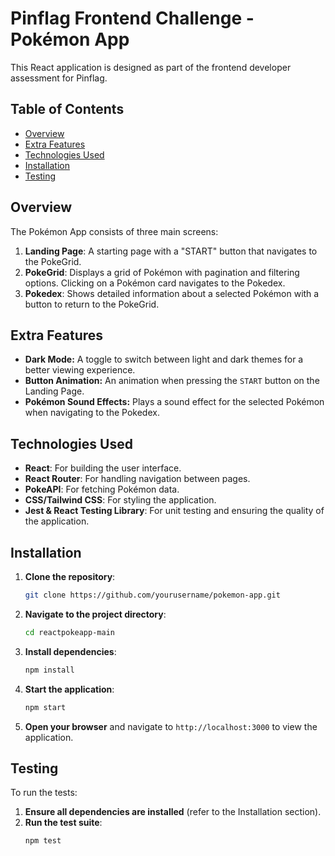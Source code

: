 # Pinflag Frontend Challenge - Pokémon App

This React application is designed as part of the frontend developer assessment for Pinflag.

## Table of Contents

- [Overview](#overview)
- [Extra Features](#extra-features)
- [Technologies Used](#technologies-used)
- [Installation](#installation)
- [Testing](#testing)

## Overview

The Pokémon App consists of three main screens:
1. **Landing Page**: A starting page with a "START" button that navigates to the PokeGrid.
2. **PokeGrid**: Displays a grid of Pokémon with pagination and filtering options. Clicking on a Pokémon card navigates to the Pokedex.
3. **Pokedex**: Shows detailed information about a selected Pokémon with a button to return to the PokeGrid.

## Extra Features

- **Dark Mode:** A toggle to switch between light and dark themes for a better viewing experience.
- **Button Animation:** An animation when pressing the `START` button on the Landing Page.
- **Pokémon Sound Effects:** Plays a sound effect for the selected Pokémon when navigating to the Pokedex.

## Technologies Used

- **React**: For building the user interface.
- **React Router**: For handling navigation between pages.
- **PokeAPI**: For fetching Pokémon data.
- **CSS/Tailwind CSS**: For styling the application.
- **Jest & React Testing Library**: For unit testing and ensuring the quality of the application.

## Installation

1. **Clone the repository**:
    ```bash
    git clone https://github.com/yourusername/pokemon-app.git
    ```

2. **Navigate to the project directory**:
    ```bash
    cd reactpokeapp-main
    ```

3. **Install dependencies**:
    ```bash
    npm install
    ```

4. **Start the application**:
    ```bash
    npm start
    ```

5. **Open your browser** and navigate to `http://localhost:3000` to view the application.

## Testing

To run the tests:

1. **Ensure all dependencies are installed** (refer to the Installation section).
2. **Run the test suite**:
    ```bash
    npm test
    ```

